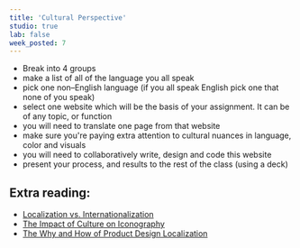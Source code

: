 ```yaml
---
title: 'Cultural Perspective'
studio: true
lab: false
week_posted: 7
---
```


- Break into 4 groups
- make a list of all of the language you all speak
- pick one non–English language (if you all speak English pick one that none of you speak)
- select one website which will be the basis of your assignment. It can be of any topic, or function
- you will need to translate one page from that website
-  make sure you're paying extra attention to cultural nuances in language, color and visuals
-  you will need to collaboratively write, design and code this website
-  present your process, and results to the rest of the class (using a deck)


## Extra reading:

- <a href="https://www.w3.org/International/questions/qa-i18n">Localization vs. Internationalization</a>
- <a href="https://design-nation.icons8.com/the-impact-of-culture-on-iconography-df880f83e7cb">The Impact of Culture on Iconography</a>
- <a href="http://info.moravia.com/blog/the-why-and-how-of-product-design-localization">The Why and How of Product Design Localization</a>
